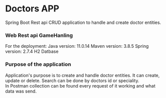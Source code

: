 
# Doctors APP
Spring Boot Rest api CRUD application to handle and create doctor entities.

### Web Rest api GameHanling
For the deployment:
Java version: 11.0.14
Maven version: 3.8.5
Spring version: 2.7.4
H2 Datbase


### Purpose of the application
Application's purpose is to create and handle doctor entities.
It can create, update or delete.
Search can be done by doctors id or speciality.  
In Postman collection can be found every request of it working and what data was send.
